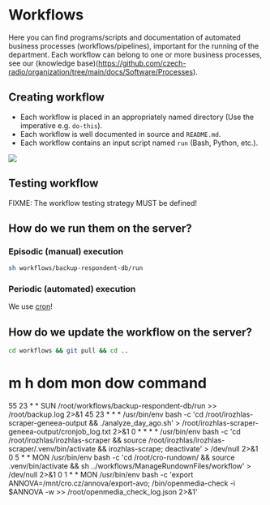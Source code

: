 # Workflows

Here you can find programs/scripts and documentation of automated business processes (workflows/pipelines), important for the running of the department. Each workflow can belong to one or more business processes, see our (knowledge base)(https://github.com/czech-radio/organization/tree/main/docs/Software/Processes).

## Creating workflow
 
- Each workflow is placed in an appropriately named directory (Use the imperative e.g. `do-this`).
- Each workflow is well documented in source and `README.md`.
- Each workflow contains an input script named `run` (Bash, Python, etc.).

<img src="./screen.png"/>

## Testing workflow

FIXME: The workflow testing strategy MUST be defined! 

## How do we run them on the server?

### Episodic (manual) execution

```bash
sh workflows/backup-respondent-db/run
```

### Periodic (automated) execution

We use [cron](https://crontab.guru/)! 

## How do we update the workflow on the server?

```bash
cd workflows && git pull && cd ..
```





# m h  dom mon dow   command
55 23 * * SUN /root/workflows/backup-respondent-db/run >> /root/backup.log 2>&1
45 23 * * * /usr/bin/env bash -c 'cd /root/irozhlas-scraper-geneea-output && ./analyze_day_ago.sh' > /root/irozhlas-scraper-geneea-output/cronjob_log.txt 2>&1
0 * * * * /usr/bin/env bash -c 'cd /root/irozhlas/irozhlas-scraper && source /root/irozhlas/irozhlas-scraper/.venv/bin/activate && irozhlas-scrape; deactivate' > /dev/null 2>&1
0 5 * * MON /usr/bin/env bash -c 'cd /root/cro-rundown/ && source .venv/bin/activate && sh ../workflows/ManageRundownFiles/workflow' > /dev/null 2>&1
0 1 * * MON /usr/bin/env bash -c 'export ANNOVA=/mnt/cro.cz/annova/export-avo; /bin/openmedia-check -i $ANNOVA -w >> /root/openmedia_check_log.json 2>&1'
